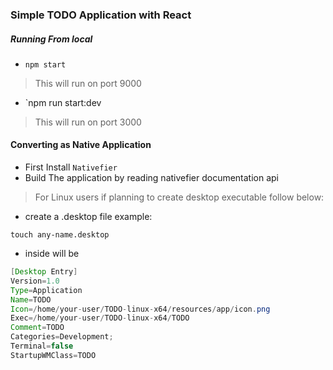 ### Simple TODO Application with React

##### Running From local

- `npm start`

> This will run on port 9000

- `npm run start:dev

> This will run on port 3000

#### Converting as Native Application

- First Install `Nativefier`
- Build The application by reading nativefier documentation api

> For Linux users if planning to create desktop executable follow below:

- create a .desktop file example:

`touch any-name.desktop`

- inside will be

```Java
[Desktop Entry]
Version=1.0
Type=Application
Name=TODO
Icon=/home/your-user/TODO-linux-x64/resources/app/icon.png
Exec=/home/your-user/TODO-linux-x64/TODO
Comment=TODO
Categories=Development;
Terminal=false
StartupWMClass=TODO
```
